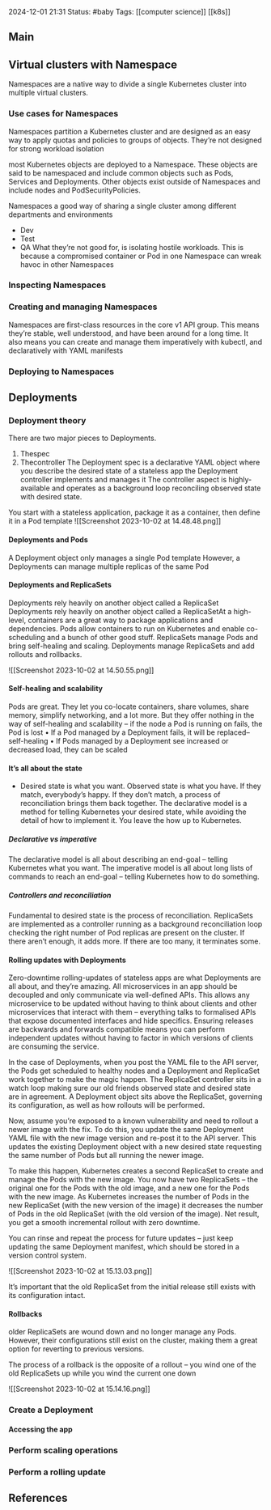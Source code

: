 2024-12-01 21:31
Status: #baby
Tags: [[computer science]] [[k8s]]
## Main
## Virtual clusters with Namespace
Namespaces are a native way to divide a single Kubernetes cluster into multiple virtual clusters.
### Use cases for Namespaces
Namespaces partition a Kubernetes cluster and are designed as an easy way to apply quotas and policies to groups of objects. They’re not designed for strong workload isolation

most Kubernetes objects are deployed to a Namespace. These objects are said to be namespaced and include common objects such as Pods, Services and Deployments. Other objects exist outside of Namespaces and include nodes and PodSecurityPolicies.

Namespaces a good way of sharing a single cluster among different departments and environments
- Dev
- Test
- QA
What they’re not good for, is isolating hostile workloads. This is because a compromised container or Pod in one Namespace can wreak havoc in other Namespaces
### Inspecting Namespaces
### Creating and managing Namespaces
Namespaces are first-class resources in the core v1 API group. This means they’re stable, well understood, and have been around for a long time. It also means you can create and manage them imperatively with kubectl, and declaratively with YAML manifests
### Deploying to Namespaces
## Deployments
### Deployment theory
There are two major pieces to Deployments.
1. Thespec  
2. Thecontroller
The Deployment spec is a declarative YAML object where you describe the desired state of a stateless app
the Deployment controller implements and manages it
The controller aspect is highly-available and operates as a background loop reconciling observed state with desired state.

You start with a stateless application, package it as a container, then define it in a Pod template
![[Screenshot 2023-10-02 at 14.48.48.png]]

#### Deployments and Pods
A Deployment object only manages a single Pod template
However, a Deployments can manage multiple replicas of the same Pod
#### Deployments and ReplicaSets
Deployments rely heavily on another object called a ReplicaSet
Deployments rely heavily on another object called a ReplicaSetAt a high-level, containers are a great way to package applications and dependencies. Pods allow containers to run on Kubernetes and enable co-scheduling and a bunch of other good stuff. ReplicaSets manage Pods and bring self-healing and scaling. Deployments manage ReplicaSets and add rollouts and rollbacks.

![[Screenshot 2023-10-02 at 14.50.55.png]]

#### Self-healing and scalability
Pods are great. They let you co-locate containers, share volumes, share memory, simplify networking, and a lot more. But they offer nothing in the way of self-healing and scalability – if the node a Pod is running on fails, the Pod is lost
• If a Pod managed by a Deployment fails, it will be replaced–self-healing
• If Pods managed by a Deployment see increased or decreased load, they can be scaled
#### It’s all about the state
- Desired state is what you want. Observed state is what you have. If they match, everybody’s happy. If they don’t match, a process of reconciliation brings them back together.
The declarative model is a method for telling Kubernetes your desired state, while avoiding the detail of how to implement it. You leave the how up to Kubernetes.
##### Declarative vs imperative
The declarative model is all about describing an end-goal – telling Kubernetes what you want. The imperative
model is all about long lists of commands to reach an end-goal – telling Kubernetes how to do something.
##### Controllers and reconciliation
Fundamental to desired state is the process of reconciliation.
ReplicaSets are implemented as a controller running as a background reconciliation loop checking the right number of Pod replicas are present on the cluster. If there aren’t enough, it adds more. If there are too many, it terminates some.
#### Rolling updates with Deployments
Zero-downtime rolling-updates of stateless apps are what Deployments are all about, and they’re amazing.
All microservices in an app should be decoupled and only communicate via well-defined APIs. This allows any microservice to be updated without having to think about clients and other microservices that interact with them – everything talks to formalised APIs that expose documented interfaces and hide specifics. Ensuring releases are backwards and forwards compatible means you can perform independent updates without having to factor in which versions of clients are consuming the service.

In the case of Deployments, when you post the YAML file to the API server, the Pods get scheduled to healthy nodes and a Deployment and ReplicaSet work together to make the magic happen. The ReplicaSet controller sits in a watch loop making sure our old friends observed state and desired state are in agreement. A Deployment object sits above the ReplicaSet, governing its configuration, as well as how rollouts will be performed.

Now, assume you’re exposed to a known vulnerability and need to rollout a newer image with the fix. To do this, you update the same Deployment YAML file with the new image version and re-post it to the API server. This updates the existing Deployment object with a new desired state requesting the same number of Pods but all running the newer image.

To make this happen, Kubernetes creates a second ReplicaSet to create and manage the Pods with the new image. You now have two ReplicaSets – the original one for the Pods with the old image, and a new one for the Pods with the new image. As Kubernetes increases the number of Pods in the new ReplicaSet (with the new version of the image) it decreases the number of Pods in the old ReplicaSet (with the old version of the image). Net result, you get a smooth incremental rollout with zero downtime.

You can rinse and repeat the process for future updates – just keep updating the same Deployment manifest, which should be stored in a version control system.

![[Screenshot 2023-10-02 at 15.13.03.png]]

It’s important that the old ReplicaSet from the initial release still exists with its configuration intact.

#### Rollbacks
older ReplicaSets are wound down and no longer manage any Pods. However, their configurations still exist on the cluster, making them a great option for reverting to previous versions.

The process of a rollback is the opposite of a rollout – you wind one of the old ReplicaSets up while you wind the current one down

![[Screenshot 2023-10-02 at 15.14.16.png]]

### Create a Deployment
#### Accessing the app
### Perform scaling operations
### Perform a rolling update

## References


